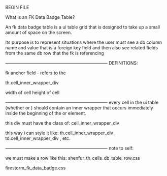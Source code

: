 BEGIN FILE


What is an FK Data Badge Table?

An fk data badge table is a ui table grid that is designed to take up a small amount of space on the screen.

Its purpose is to represent situations where the user must see a db column name and value that is a foreign key field and then also see related fields from the same db row that the fk is referencing




———————————————————————
DEFINITIONS:

fk anchor field - refers to the 


th.cell_inner_wrapper_div



width of <th> cell
height of <th> cell

———————————————————————
every cell in the ui table (whether <th> or <td>) should contain an inner wrapper that occurs immediately inside the beginning of the <td> or <th> element.

this div must have the class of:
cell_inner_wrapper_div

this way i can style it like:
th.cell_inner_wrapper_div , td.cell_inner_wrapper_div , etc.


———————————————————————
note to self:

we must make a row like this:
shenfur_th_cells_db_table_row.css

firestorm_fk_data_badge.css